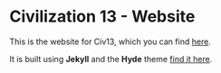 # Civilization 13 - Website

This is the website for Civ13, which you can find [here](https://github.com/Civ13).

It is built using **Jekyll** and the **Hyde** theme [find it here](https://github.com/poole/hyde).
